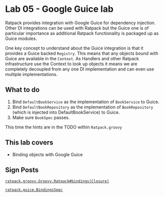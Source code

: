 # Lab 05 - Google Guice lab

Ratpack provides integration with Google Guice for dependency injection.  Other DI integrations can be used with Ratpack
but the Guice one is of particular importance as additional Ratpack functionality is packaged up as Guice modules.

One key concept to understand about the Guice integration is that it provides a Guice backed `Registry`.  This means that
any objects bound with Guice are available in the `Context`.  As Handlers and other Ratpack infrastructure use the Context
to look up objects it means we are completely decoupled from any one DI implementation and can even use multiple implementations.

## What to do

1. Bind `DefaultBookService` as the implementation of `BookService` to Guice.
1. Bind `DefaultBookRepository` as the implementation of `BookRepository` (which is injected into DefaultBookService) to Guice.
1. Make sure `BookSpec` passes.

This time the hints are in the TODO within `Ratpack.groovy`

## This lab covers

* Binding objects with Google Guice

## Sign Posts

[`ratpack.groovy.Groovy.Ratpack#bindings(Closure)`](https://ratpack.io/manual/current/api/ratpack/groovy/Groovy.Ratpack.html#bindings-groovy.lang.Closure-)

[`ratpack.guice.BindingsSpec`](https://ratpack.io/manual/current/api/ratpack/guice/BindingsSpec.html)